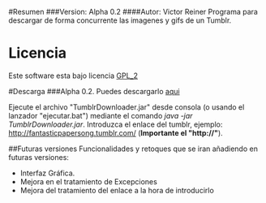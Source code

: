 #Resumen
###Version: Alpha 0.2
####Autor: Victor Reiner
Programa para descargar de forma concurrente las imagenes y gifs de un Tumblr.

# Licencia
Este software esta bajo licencia [GPL_2](https://www.gnu.org/licenses/old-licenses/gpl-2.0.en.html)

#Descarga
###Alpha 0.2.
Puedes descargarlo [aqui](https://github.com/vmunozre/TumblrDownloader/blob/master/TumblrDownloader.jar?raw=true)

Ejecute el archivo "TumblrDownloader.jar" desde consola (o usando el lanzador "ejecutar.bat") mediante el comando *java -jar TumblrDownloader.jar*.
Introduzca el enlace del tumblr, ejemplo: http://fantasticpapersong.tumblr.com/ (**Importante el "http://"**).

##Futuras versiones
Funcionalidades y retoques que se iran añadiendo en futuras versiones:

* Interfaz Gráfica.
* Mejora en el tratamiento de Excepciones
* Mejora del tratamiento del enlace a la hora de introducirlo
